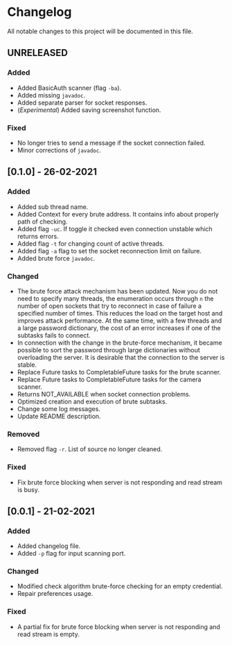 # Changelog

All notable changes to this project will be documented in this file.

## UNRELEASED

### Added
- Added BasicAuth scanner (flag `-ba`).
- Added missing `javadoc`.
- Added separate parser for socket responses.
- (*Experimental*) Added saving screenshot function.

### Fixed
- No longer tries to send a message if the socket connection failed.
- Minor corrections of `javadoc`. 

## [0.1.0] - 26-02-2021

### Added
- Added sub thread name.
- Added Context for every brute address. It contains info about properly path of checking.
- Added flag `-uc`. If toggle it checked even connection unstable which returns errors.
- Added flag `-t` for changing count of active threads.
- Added flag `-a` flag to set the socket reconnection limit on failure.
- Added brute force `javadoc`.

### Changed
- The brute force attack mechanism has been updated. Now you do not need to specify many threads, the enumeration occurs through `n` 
the number of open sockets that try to reconnect in case of failure a specified number of times. This reduces the load 
on the target host and improves attack performance. At the same time, with a few threads and a large password dictionary, 
the cost of an error increases if one of the subtasks fails to connect.
- In connection with the change in the brute-force mechanism, it became possible to sort the password through large 
dictionaries without overloading the server. It is desirable that the connection to the server is stable. 
- Replace Future tasks to CompletableFuture tasks for the brute scanner.
- Replace Future tasks to CompletableFuture tasks for the camera scanner.
- Returns NOT_AVAILABLE when socket connection problems.
- Optimized creation and execution of brute subtasks.
- Change some log messages.
- Update README description.

### Removed
- Removed flag `-r`. List of source no longer cleaned.

### Fixed
- Fix brute force blocking when server is not responding and read stream is busy.

## [0.0.1] - 21-02-2021

### Added 
- Added changelog file.
- Added `-p` flag for input scanning port.

### Changed
- Modified check algorithm brute-force checking for an empty credential.
- Repair preferences usage.

### Fixed
- A partial fix for brute force blocking when server is not responding and read stream is empty.
